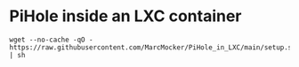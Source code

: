 # PiHole inside an LXC container

    wget --no-cache -qO - https://raw.githubusercontent.com/MarcMocker/PiHole_in_LXC/main/setup.sh | sh
